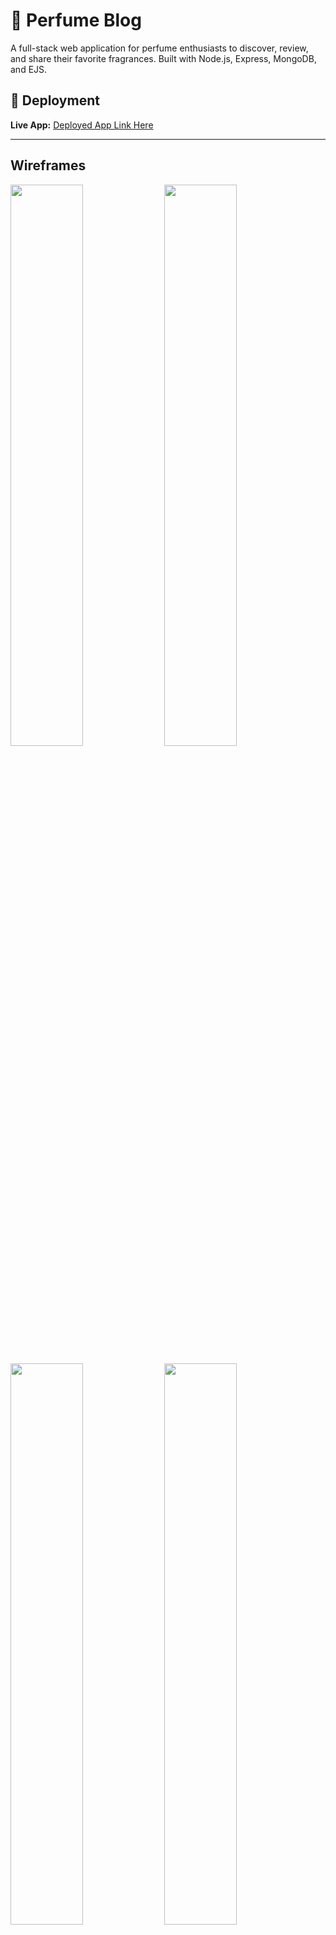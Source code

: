 # 🌸 Perfume Blog

A full-stack web application for perfume enthusiasts to discover, review, and share their favorite fragrances. Built with Node.js, Express, MongoDB, and EJS.

## 🔗 Deployment

**Live App:** [Deployed App Link Here](#)

---

## Wireframes


<img src="./static/image%20(2).png" width="48%" /> <img src="./static/image%20(3).png" width="48%" />

<img src="./static/image%20(4).png" width="48%" /> <img src="./static/image%20(5).png" width="48%" />

<img src="./static/image%20(6).png" width="48%" /> <img src="./static/image%20(7).png" width="48%" />

---

## 📝 Description

Perfume Blog is a community-driven platform where fragrance lovers can:
- Create and manage perfume reviews
- Organize perfumes by brand
- Share their favorite scents with the community
- Discover new fragrances through other users' reviews

I built this application to combine my passion for web development with the art of perfumery, creating a space where enthusiasts can connect and share their olfactory experiences.

---

## 🚀 Getting Started

### Planning Materials

- **Trello Board:** [Project Planning Board](#)

### Installation

1. Clone the repository:
```bash
git clone https://github.com/hs102/Perfume-Blog.git
cd Perfume-Blog
```

2. Install dependencies:
```bash
npm install
```

3. Create a `.env` file in the root directory:
```
MONGODB_URI=your_mongodb_connection_string
SESSION_SECRET=your_session_secret_key
PORT=3000
```

4. Start the development server:
```bash
npm run dev
```

5. Open your browser and navigate to `http://localhost:3000`

---

## 💻 Technologies Used

- **Node.js** - JavaScript runtime environment
- **Express.js** - Web application framework
- **MongoDB** - NoSQL database
- **Mongoose** - MongoDB object modeling
- **EJS** - Templating engine for dynamic HTML
- **bcrypt** - Password hashing
- **express-session** - Session management
- **connect-mongo** - MongoDB session store
- **method-override** - HTTP verb support (PUT, DELETE)
- **morgan** - HTTP request logger
- **dotenv** - Environment variable management

---

## 🎯 Features

### Current Features
- ✅ User authentication (sign up, sign in, sign out)
- ✅ Full CRUD for perfume reviews
- ✅ Full CRUD for brands
- ✅ Session-based user management
- ✅ Secure password hashing with bcrypt
- ✅ Responsive design
- ✅ Clean and intuitive UI

### Upcoming Features (Next Steps)
- 🔜 User profiles with review history
- 🔜 Search and filter functionality
- 🔜 Rating system for perfumes
- 🔜 Image upload for perfume bottles
- 🔜 Comment system on reviews
- 🔜 Favorite/bookmark perfumes
- 🔜 Public discovery page for all reviews

---

## 🗺️ Routes

The application follows RESTful routing conventions:

### Authentication Routes
<img src="./static/routes1.png" width="100%" />

### Brand Routes
<img src="./static/routes2.png" width="100%" />

### Perfume Review Routes
<img src="./static/routes3.png" width="100%" />

### General Routes
<img src="./static/routes-4.png" width="100%" />

---

## 🗄️ Database Schema

The application uses MongoDB with three main collections:

- **User**: Stores user credentials and manages authentication
- **Brand**: Represents perfume brands created by users
- **PerfumeReview**: Stores perfume reviews with notes

---

## 📚 Attributions

- **Font:** Arial (system font)
- **Placeholder Images:** [via.placeholder.com](https://via.placeholder.com)
- **Icons:** Emoji unicode characters
- **Color Palette:** Custom design

---

## 📄 License

This project is open source and available under the MIT License.

---

## 👤 Author

**Your Name**
- GitHub: [@hs102](https://github.com/hs102)

---

## 🙏 Acknowledgments

- General Assembly for the project requirements and guidance
- The perfume community for inspiration
- Fellow developers for code reviews and feedback

